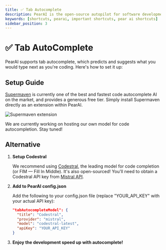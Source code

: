```yaml
---
title: ✅ Tab Autocomplete
description: PearAI is the open-source autopilot for software development
keywords: [shortcuts, pearai, important shortcuts, pear ai shortcuts]
sidebar_position: 3
---
```


# ✅ Tab AutoComplete

PearAI supports tab autocomplete, which predicts and suggests what you would type next as you're coding. Here's how to set it up:

## Setup Guide


[Supermaven](https://supermaven.com/) is currently one of the best and fastest code autocomplete AI on the market, and provides a generous free tier. Simply install Supermaven directly as an extension within PearAI.

  ![Supermaven extension](../static/img/supermaven.png)

We are currently working on hosting our own model for code autocompletion. Stay tuned!

## Alternative

1. **Setup Codestral**

   We recommend using [Codestral](https://mistral.ai/news/codestral/), the leading model for code completion (or FIM — Fill In Middle). It's also open-sourced! You'll need to obtain a Codestral API key from [Mistral API](https://console.mistral.ai).

2. **Add to PearAI config.json**

   Add the following to your config.json file (replace "YOUR_API_KEY" with your actual API key):

   ```json
   "tabAutocompleteModel": {
     "title": "Codestral",
     "provider": "mistral",
     "model": "codestral-latest",
     "apiKey": "YOUR_API_KEY"
   }

   ```
3. **Enjoy the development speed up with autocomplete!**
